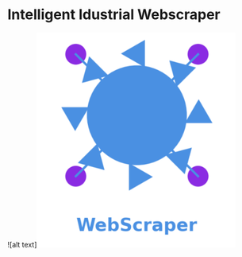 # Intelligent Idustrial Webscraper

![alt text]<img src="logo.png" alt="isolated" width="400" length="400"/>

